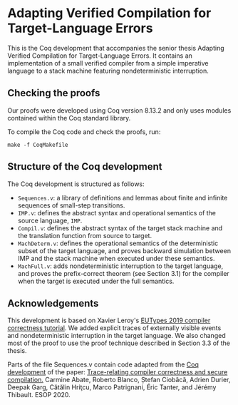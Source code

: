# Adapting Verified Compilation for Target-Language Errors #

This is the Coq development that accompanies the senior thesis
Adapting Verified Compilation for Target-Language Errors. It contains
an implementation of a small verified compiler from a simple
imperative language to a stack machine featuring nondeterministic
interruption.

## Checking the proofs ##

Our proofs were developed using Coq version 8.13.2 and only uses
modules contained within the Coq standard library.

To compile the Coq code and check the proofs, run:
```
make -f CoqMakefile
```

## Structure of the Coq development ##

The Coq development is structured as follows:

- `Sequences.v`: a library of definitions and lemmas about finite and
  infinite sequences of small-step transitions.
- `IMP.v`: defines the abstract syntax and operational semantics of
  the source language, `IMP`.
- `Compil.v`: defines the abstract syntax of the target stack machine
  and the translation function from source to target.
- `MachDeterm.v`: defines the operational semantics of the
  deterministic subset of the target language, and proves backward
  simulation between IMP and the stack machine when executed under
  these semantics.
- `MachFull.v`: adds nondeterministic interruption to the target
  language, and proves the prefix-correct theorem (see Section 3.1)
  for the compiler when the target is executed under the full semantics.

## Acknowledgements ##

This development is based on Xavier Leroy's [EUTypes 2019 compiler
correctness tutorial](https://xavierleroy.org/courses/EUTypes-2019/).
We added explicit traces of externally visible events and
nondeterministic interruption in the target language. We also changed
most of the proof to use the proof technique described in Section 3.3
of the thesis.

Parts of the file Sequences.v contain code adapted from the [Coq
development](https://github.com/secure-compilation/different_traces)
of the paper: [Trace-relating compiler correctness and secure
compilation.](https://arxiv.org/abs/1907.05320) Carmine Abate, Roberto
Blanco, Ștefan Ciobâcă, Adrien Durier, Deepak Garg, Cătălin Hriţcu,
Marco Patrignani, Éric Tanter, and Jérémy Thibault. ESOP 2020.

